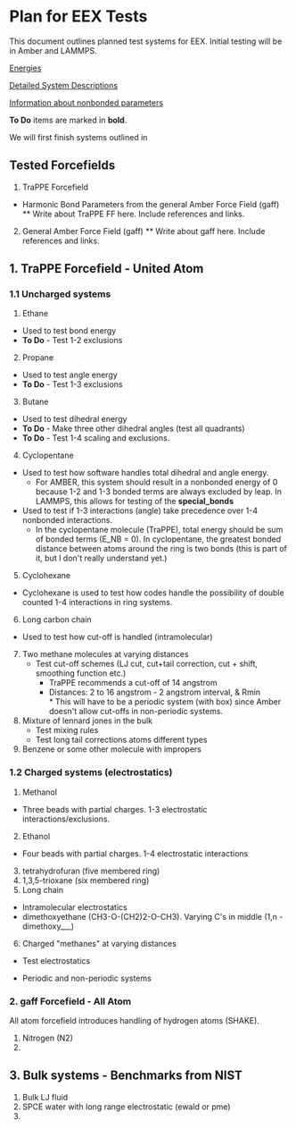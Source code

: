 # Plan for EEX Tests

This document outlines planned test systems for EEX. Initial testing will be in
Amber and LAMMPS.

[Energies](https://docs.google.com/spreadsheets/d/18-0ZRVw3UJ2XB_62Gu6vMm70HK1vX9669ctImiFHjfY/edit#gid=0)

[Detailed System Descriptions](https://drive.google.com/open?id=13c_BCpudbVSM34VeL7DCx1JszUu-zGTS8gCPPP39y_c)

[Information about nonbonded parameters](https://docs.google.com/document/d/1CzPa1n_d9lWwUEbFerinsNzL1R7NXQIQUykCKet4cJE/edit)

__To Do__ items are marked in __bold__.

We will first finish systems outlined in

## Tested Forcefields
1. TraPPE Forcefield
  * Harmonic Bond Parameters from the general Amber Force
Field (gaff)  
** Write about TraPPE FF here. Include references and links.  

2. General Amber Force Field (gaff)
** Write about gaff here. Include references and links.

## 1. TraPPE Forcefield - United Atom

### 1.1 Uncharged systems
1. Ethane
  - Used to test bond energy
  - __To Do__ - Test 1-2 exclusions  
2. Propane
 - Used to test angle energy
 - __To Do__ - Test 1-3 exclusions  
3. Butane
 - Used to test dihedral energy
 - __To Do__ - Make three other dihedral angles (test all quadrants)
 - __To Do__ - Test 1-4 scaling and exclusions.
4. Cyclopentane  
  - Used to test how software handles total dihedral and angle energy.
    - For AMBER, this system should result in a nonbonded energy of 0 because 1-2
  and 1-3 bonded terms are always excluded by leap. In LAMMPS, this allows for testing
  of the **special_bonds**
  - Used to test if 1-3 interactions (angle) take precedence over 1-4 nonbonded interactions.
    - In the cyclopentane molecule (TraPPE), total energy should be sum of bonded terms
    (E_NB = 0). In cyclopentane, the greatest bonded distance between atoms around
    the ring is two bonds (this is part of it, but I don't really understand yet.)
5. Cyclohexane  
 - Cyclohexane is used to test how codes handle the possibility of double counted 1-4 interactions in ring systems.
6. Long carbon chain
 - Used to test how cut-off is handled (intramolecular)
7. Two methane molecules at varying distances
   - Test cut-off schemes (LJ cut, cut+tail correction, cut + shift, smoothing
     function etc.)
     - TraPPE recommends a cut-off of 14 angstrom
     - Distances: 2 to 16 angstrom - 2 angstrom interval, & Rmin  
     \* This will have to be a periodic system (with box) since Amber doesn't
     allow cut-offs in non-periodic systems.
8. Mixture of lennard jones in the bulk
	- Test mixing rules
	- Test long tail corrections atoms different types
9. Benzene or some other molecule with impropers

### 1.2 Charged systems (electrostatics)
1. Methanol
 - Three beads with partial charges. 1-3 electrostatic interactions/exclusions.
2. Ethanol
 - Four beads with partial charges. 1-4 electrostatic interactions
3. tetrahydrofuran (five membered ring)
4. 1,3,5-trioxane (six membered ring)
5. Long chain
  - Intramolecular electrostatics
  - dimethoxyethane (CH3-O-(CH2)2-O-CH3). Varying C's in middle (1,n - dimethoxy___)
6. Charged "methanes" at varying distances
  - Test electrostatics
   * Periodic and non-periodic systems

### 2. gaff Forcefield - All Atom
All atom forcefield introduces handling of hydrogen atoms (SHAKE).
1. Nitrogen (N2)
2.

## 3. Bulk systems - Benchmarks from NIST
1. Bulk LJ fluid
2. SPCE water with long range electrostatic (ewald or pme)
3.
